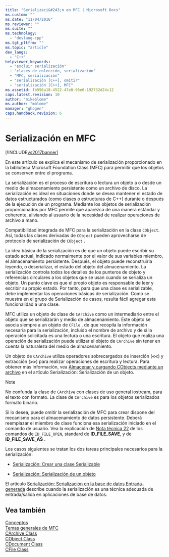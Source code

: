 ```yaml
---
title: "Serializaci&#243;n en MFC | Microsoft Docs"
ms.custom: ""
ms.date: "11/04/2016"
ms.reviewer: ""
ms.suite: ""
ms.technology: 
  - "devlang-cpp"
ms.tgt_pltfrm: ""
ms.topic: "article"
dev_langs: 
  - "C++"
helpviewer_keywords: 
  - "excluir serialización"
  - "clases de colección, serialización"
  - "MFC, serialización"
  - "serialización [C++], omitir"
  - "serialización [C++], MFC"
ms.assetid: fb596a18-4522-47e0-96e0-192732d24c12
caps.latest.revision: 10
author: "mikeblome"
ms.author: "mblome"
manager: "ghogen"
caps.handback.revision: 6
---
```

# Serializaci&#243;n en MFC
[!INCLUDE[vs2017banner](../assembler/inline/includes/vs2017banner.md)]

En este artículo se explica el mecanismo de serialización proporcionado en la biblioteca Microsoft Foundation Class \(MFC\) para permitir que los objetos se conserven entre el programa.  
  
 La serialización es el proceso de escritura o lectura un objeto a o desde un medio de almacenamiento persistente como un archivo de disco.  La serialización es ideal en situaciones donde se desea mantener el estado de datos estructurados \(como clases o estructuras de C\+\+\) durante o después de la ejecución de un programa.  Mediante los objetos de serialización proporcionados por MFC permite que aparezca de una manera estándar y coherente, aliviando al usuario de la necesidad de realizar operaciones de archivo a mano.  
  
 Compatibilidad integrada de MFC para la serialización en la clase `CObject`.  Así, todas las clases derivadas de `CObject` pueden aprovecharse de protocolo de serialización de `CObject` .  
  
 La idea básica de la serialización es de que un objeto puede escribir su estado actual, indicado normalmente por el valor de sus variables miembro, el almacenamiento persistente.  Después, el objeto puede reconstruirla leyendo, o deserializar, el estado del objeto del almacenamiento.  La serialización controla todos los detalles de los punteros de objeto y referencias circulares a los objetos que se usan cuando se serializa un objeto.  Un punto clave es que el propio objeto es responsable de leer y escribir su propio estado.  Por tanto, para que una clase es serializable, debe implementar las operaciones básicas de serialización.  Como se muestra en el grupo de Serialización de casos, resulta fácil agregar esta funcionalidad a una clase.  
  
 MFC utiliza un objeto de clase de `CArchive` como un intermediario entre el objeto que se serializarán y medio de almacenamiento.  Este objeto se asocia siempre a un objeto de `CFile` , de que recopila la información necesaria para la serialización, incluido el nombre de archivo y de si la operación solicitada es una lectura o una escritura.  El objeto que realiza una operación de serialización puede utilizar el objeto de `CArchive` sin tener en cuenta la naturaleza del medio de almacenamiento.  
  
 Un objeto de `CArchive` utiliza operadores sobrecargados de inserción \(**\<\<**\) y extracción \(**\>\>**\) para realizar operaciones de escritura y lectura.  Para obtener más información, vea [Almacenar y cargando CObjects mediante un archivo](../mfc/storing-and-loading-cobjects-via-an-archive.md) en el artículo Serialización: Serialización de un objeto.  
  
> [!NOTE]
>  No confunda la clase de `CArchive` con clases de uso general iostream, para el texto con formato.  La clase de `CArchive` es para los objetos serializados formato binario.  
  
 Si lo desea, puede omitir la serialización de MFC para crear dispone del mecanismo para el almacenamiento de datos persistente.  Deberá reemplazar el miembro de clase funciona esa serialización iniciado en el comando de usuario.  Vea la explicación de [Nota técnica 22](../mfc/tn022-standard-commands-implementation.md) de los comandos de `ID_FILE_OPEN`, standard de **ID\_FILE\_SAVE**, y de **ID\_FILE\_SAVE\_AS** .  
  
 Los casos siguientes se tratan los dos tareas principales necesarios para la serialización:  
  
-   [Serialización: Crear una clase Serializable](../mfc/serialization-making-a-serializable-class.md)  
  
-   [Serialización: Serialización de un objeto](../mfc/serialization-serializing-an-object.md)  
  
 El artículo [Serialización: Serialización en la base de datos Entrada\- generada](../mfc/serialization-serialization-vs-database-input-output.md) describe cuando la serialización es una técnica adecuada de entrada\/salida en aplicaciones de base de datos.  
  
## Vea también  
 [Conceptos](../mfc/mfc-concepts.md)   
 [Temas generales de MFC](../mfc/general-mfc-topics.md)   
 [CArchive Class](../mfc/reference/carchive-class.md)   
 [CObject Class](../mfc/reference/cobject-class.md)   
 [CDocument Class](../mfc/reference/cdocument-class.md)   
 [CFile Class](../mfc/reference/cfile-class.md)